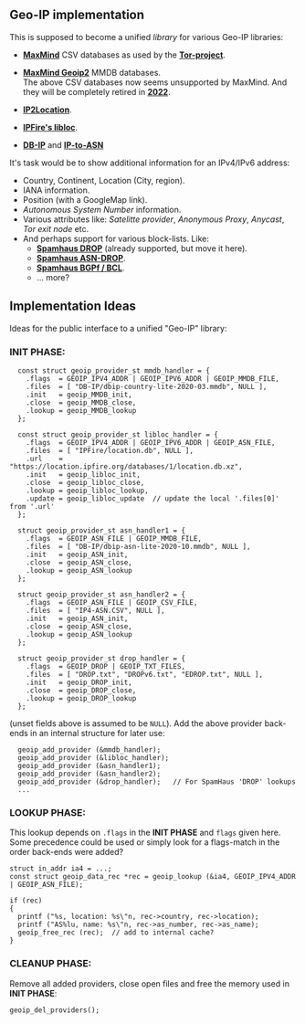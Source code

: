 ## Geo-IP implementation

This is supposed to become a unified *library* for various
Geo-IP libraries:

 * **[MaxMind](https://dev.maxmind.com/geoip/legacy/downloadable/)**
   CSV databases as used by the **[Tor-project](https://gitweb.torproject.org/tor.git/plain/src/config/)**.

 * **[MaxMind Geoip2](https://www.maxmind.com/en/geoip2-databases)** MMDB databases. <br>
   The above CSV databases now seems unsupported by MaxMind. And they will be completely retired in
   **[2022](https://blog.maxmind.com/2020/06/01/retirement-of-geoip-legacy-downloadable-databases-in-may-2022/)**.

 * **[IP2Location](https://github.com/chrislim2888/IP2Location-C-Library)**.

 * **[IPFire's libloc](https://git.ipfire.org/?p=location/libloc.git;a=summary)**.

 * **[DB-IP](https://db-ip.com/db/)** and **[IP-to-ASN](https://db-ip.com/db/download/ip-to-asn-lite)**

It's task would be to show additional information for an IPv4/IPv6 address:
 * Country, Continent, Location (City, region).
 * IANA information.
 * Position (with a GoogleMap link).
 * *Autonomous System Number* information.
 * Various attributes like: *Satelitte provider*, *Anonymous Proxy*, *Anycast*, *Tor exit node* etc.
 * And perhaps support for various block-lists. Like:
    * **[Spamhaus DROP](https://www.spamhaus.org/drop/)** (already supported, but move it here).
    * **[Spamhaus ASN-DROP](https://www.spamhaus.org/drop/)**.
    * **[Spamhaus BGPf / BCL](https://www.spamhaus.org/bgpf/)**.
    * ... more?

## Implementation Ideas

Ideas for the public interface to a unified "Geo-IP" library:

### INIT PHASE:

```
  const struct geoip_provider_st mmdb_handler = {
    .flags  = GEOIP_IPV4_ADDR | GEOIP_IPV6_ADDR | GEOIP_MMDB_FILE,
    .files  = [ "DB-IP/dbip-country-lite-2020-03.mmdb", NULL ],
    .init   = geoip_MMDB_init,
    .close  = geoip_MMDB_close,
    .lookup = geoip_MMDB_lookup
  };

  const struct geoip_provider_st libloc_handler = {
    .flags  = GEOIP_IPV4_ADDR | GEOIP_IPV6_ADDR | GEOIP_ASN_FILE,
    .files  = [ "IPFire/location.db", NULL ],
    .url    = "https://location.ipfire.org/databases/1/location.db.xz",
    .init   = geoip_libloc_init,
    .close  = geoip_libloc_close,
    .lookup = geoip_libloc_lookup,
    .update = geoip_libloc_update  // update the local '.files[0]' from '.url'
  };

  struct geoip_provider_st asn_handler1 = {
    .flags  = GEOIP_ASN_FILE | GEOIP_MMDB_FILE,
    .files  = [ "DB-IP/dbip-asn-lite-2020-10.mmdb", NULL ],
    .init   = geoip_ASN_init,
    .close  = geoip_ASN_close,
    .lookup = geoip_ASN_lookup
  };

  struct geoip_provider_st asn_handler2 = {
    .flags  = GEOIP_ASN_FILE | GEOIP_CSV_FILE,
    .files  = [ "IP4-ASN.CSV", NULL ],
    .init   = geoip_ASN_init,
    .close  = geoip_ASN_close,
    .lookup = geoip_ASN_lookup
  };

  struct geoip_provider_st drop_handler = {
    .flags  = GEOIP_DROP | GEOIP_TXT_FILES,
    .files  = [ "DROP.txt", "DROPv6.txt", "EDROP.txt", NULL ],
    .init   = geoip_DROP_init,
    .close  = geoip_DROP_close,
    .lookup = geoip_DROP_lookup
  };
```

(unset fields above is assumed to be `NULL`).
Add the above provider back-ends in an internal structure for later use:

```
  geoip_add_provider (&mmdb_handler);
  geoip_add_provider (&libloc_handler);
  geoip_add_provider (&asn_handler1);
  geoip_add_provider (&asn_handler2);
  geoip_add_provider (&drop_handler);   // For SpamHaus 'DROP' lookups
  ...
```

### LOOKUP PHASE:

  This lookup depends on `.flags` in the **INIT PHASE** and `flags` given here. <br>
  Some precedence could be used or simply look for a flags-match in the order back-ends were added?


  ```
  struct in_addr ia4 = ...;
  const struct geoip_data_rec *rec = geoip_lookup (&ia4, GEOIP_IPV4_ADDR | GEOIP_ASN_FILE);

  if (rec)
  {
    printf ("%s, location: %s\"n, rec->country, rec->location);
    printf ("AS%lu, name: %s\"n, rec->as_number, rec->as_name);
    geoip_free_rec (rec);  // add to internal cache?
  }
  ```

### CLEANUP PHASE:

  Remove all added providers, close open files and free the memory used in **INIT PHASE**:

  ```
  geoip_del_providers();
  ```
